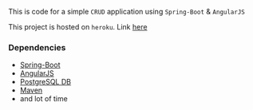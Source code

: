 This is code for a simple `CRUD` application using `Spring-Boot` & `AngularJS`

This project is hosted on `heroku`. Link [here](http://person-crud.herokuapp.com/r)

### Dependencies

- [Spring-Boot](https://projects.spring.io/spring-boot/)
- [AngularJS](https://angularjs.org/)
- [PostgreSQL DB](https://www.postgresql.org/)
- [Maven](https://maven.apache.org/)
- and lot of time
